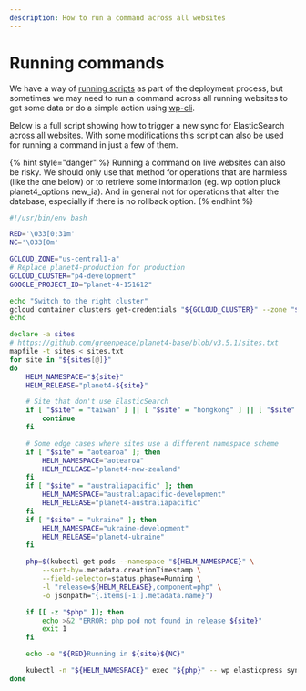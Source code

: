 ```yaml
---
description: How to run a command across all websites
---
```


# Running commands

We have a way of [running scripts](https://github.com/greenpeace/planet4-base/tree/main/tasks/post-deploy) as part of the deployment process, but sometimes we may need to run a command across all running websites to get some data or do a simple action using [wp-cli](https://wp-cli.org/).

Below is a full script showing how to trigger a new sync for ElasticSearch across all websites. With some modifications this script can also be used for running a command in just a few of them.

{% hint style="danger" %}
Running a command on live websites can also be risky. We should only use that method for operations that are harmless (like the one below) or to retrieve some information (eg. wp option pluck planet4\_options new\_ia). And in general not for operations that alter the database, especially if there is no rollback option.
{% endhint %}

```bash
#!/usr/bin/env bash

RED='\033[0;31m'
NC='\033[0m'

GCLOUD_ZONE="us-central1-a"
# Replace planet4-production for production
GCLOUD_CLUSTER="p4-development"
GOOGLE_PROJECT_ID="planet-4-151612"

echo "Switch to the right cluster"
gcloud container clusters get-credentials "${GCLOUD_CLUSTER}" --zone "${GCLOUD_ZONE}" --project "${GOOGLE_PROJECT_ID}"
echo

declare -a sites
# https://github.com/greenpeace/planet4-base/blob/v3.5.1/sites.txt
mapfile -t sites < sites.txt
for site in "${sites[@]}"
do
    HELM_NAMESPACE="${site}"
    HELM_RELEASE="planet4-${site}"

    # Site that don't use ElasticSearch
    if [ "$site" = "taiwan" ] || [ "$site" = "hongkong" ] || [ "$site" = "korea" ]; then
        continue
    fi

    # Some edge cases where sites use a different namespace scheme
    if [ "$site" = "aotearoa" ]; then
        HELM_NAMESPACE="aotearoa"
        HELM_RELEASE="planet4-new-zealand"
    fi
    if [ "$site" = "australiapacific" ]; then
        HELM_NAMESPACE="australiapacific-development"
        HELM_RELEASE="planet4-australiapacific"
    fi
    if [ "$site" = "ukraine" ]; then
        HELM_NAMESPACE="ukraine-development"
        HELM_RELEASE="planet4-ukraine"
    fi

    php=$(kubectl get pods --namespace "${HELM_NAMESPACE}" \
        --sort-by=.metadata.creationTimestamp \
        --field-selector=status.phase=Running \
        -l "release=${HELM_RELEASE},component=php" \
        -o jsonpath="{.items[-1:].metadata.name}")

    if [[ -z "$php" ]]; then
        echo >&2 "ERROR: php pod not found in release ${site}"
        exit 1
    fi

    echo -e "${RED}Running in ${site}${NC}"

    kubectl -n "${HELM_NAMESPACE}" exec "${php}" -- wp elasticpress sync --setup --yes --force
done
```

